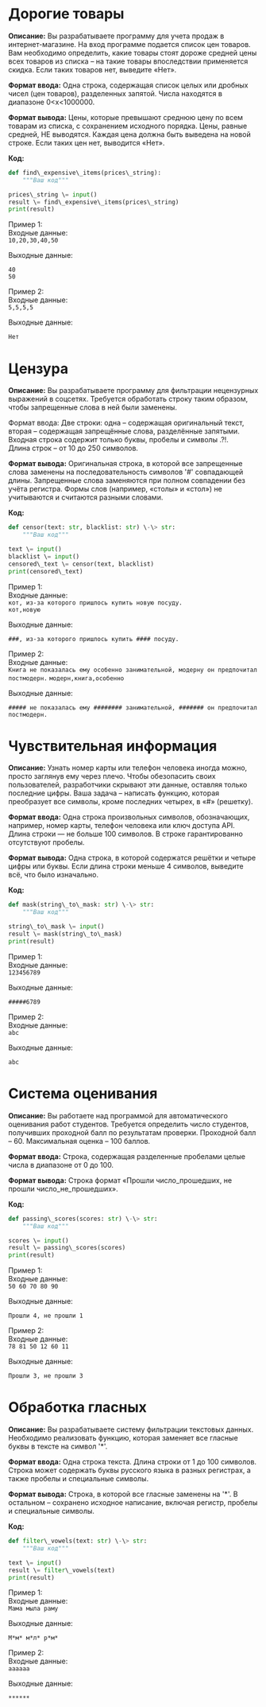 # Дорогие товары

**Описание:** Вы разрабатываете программу для учета продаж в интернет-магазине. На вход программе подается список цен товаров. Вам необходимо определить, какие товары стоят дороже средней цены всех товаров из списка – на такие товары впоследствии применяется скидка. Если таких товаров нет, выведите «Нет».

**Формат ввода:** Одна строка, содержащая список целых или дробных чисел (цен товаров), разделенных запятой. Числа находятся в диапазоне 0\<x\<1000000.

**Формат вывода:** Цены, которые превышают среднюю цену по всем товарам из списка, с сохранением исходного порядка. Цены, равные средней, НЕ выводятся. Каждая цена должна быть выведена на новой строке. Если таких цен нет, выводится «Нет».

**Код:**
```python
def find\_expensive\_items(prices\_string):  
    """Ваш код"""

prices\_string \= input()  
result \= find\_expensive\_items(prices\_string)  
print(result)
```
Пример 1:  
Входные данные:  
`10,20,30,40,50`

Выходные данные:

`40`<br>
`50`

Пример 2:  
Входные данные:  
`5,5,5,5`

Выходные данные:

`Нет`

# Цензура

**Описание:** Вы разрабатываете программу для фильтрации нецензурных выражений в соцсетях. Требуется обработать строку таким образом, чтобы запрещенные слова в ней были заменены.

Формат ввода: Две строки: одна – содержащая оригинальный текст, вторая – содержащая запрещённые слова, разделённые запятыми. Входная строка содержит только буквы, пробелы и символы .?\!.  
Длина строк – от 10 до 250 символов.  

**Формат вывода:** Оригинальная строка, в которой все запрещенные слова заменены на последовательность символов '\#' совпадающей длины. Запрещенные слова заменяются при полном совпадении без учёта регистра. Формы слов (например, «столы» и «стол») не учитываются и считаются разными словами.

**Код:**
```python
def censor(text: str, blacklist: str) \-\> str:  
    """Ваш код"""

text \= input()  
blacklist \= input()  
censored\_text \= censor(text, blacklist)  
print(censored\_text)
```
Пример 1:  
Входные данные:  
`кот, из-за которого пришлось купить новую посуду.`<br>
`кот,новую`

Выходные данные:

`###, из-за которого пришлось купить #### посуду.`

Пример 2:  
Входные данные:  
`Книга не показалась ему особенно занимательной, модерну он предпочитал постмодерн.`
`модерн,книга,особенно`

Выходные данные:

`##### не показалась ему ######## занимательной, ####### он предпочитал постмодерн.`

# Чувствительная информация

**Описание:** Узнать номер карты или телефон человека иногда можно, просто заглянув ему через плечо. Чтобы обезопасить своих пользователей, разработчики скрывают эти данные, оставляя только последние цифры. Ваша задача – написать функцию, которая преобразует все символы, кроме последних четырех, в «\#» (решетку).

**Формат ввода:** Одна строка произвольных символов, обозначающих, например, номер карты, телефон человека или ключ доступа API. Длина строки — не больше 100 символов. В строке гарантированно отсутствуют пробелы.

**Формат вывода:** Одна строка, в которой содержатся решётки и четыре цифры или буквы. Если длина строки меньше 4 символов, выведите всё, что было изначально.

**Код:**
```python
def mask(string\_to\_mask: str) \-\> str:  
    """Ваш код"""

string\_to\_mask \= input()  
result \= mask(string\_to\_mask)  
print(result)
```
Пример 1:  
Входные данные:  
`123456789`

Выходные данные:

`#####6789`

Пример 2:  
Входные данные:  
`abc`

Выходные данные:

`abc`

# Система оценивания

**Описание:** Вы работаете над программой для автоматического оценивания работ студентов. Требуется определить число студентов, получивших проходной балл по результатам проверки. Проходной балл – 60\. Максимальная оценка – 100 баллов.

**Формат ввода:** Строка, содержащая разделенные пробелами целые числа в диапазоне от 0 до 100\.

**Формат вывода:** Строка формат «Прошли число\_прошедших, не прошли число\_не\_прошедших».

**Код:**
```python
def passing\_scores(scores: str) \-\> str:  
    """Ваш код"""

scores \= input()  
result \= passing\_scores(scores)  
print(result)
```
Пример 1:  
Входные данные:  
`50 60 70 80 90`

Выходные данные:

`Прошли 4, не прошли 1`

Пример 2:  
Входные данные:  
`78 81 50 12 60 11`

Выходные данные:

`Прошли 3, не прошли 3`

# Обработка гласных

**Описание:** Вы разрабатываете систему фильтрации текстовых данных. Необходимо реализовать функцию, которая заменяет все гласные буквы в тексте на символ '\*'.

**Формат ввода:** Одна строка текста. Длина строки от 1 до 100 символов. Строка может содержать буквы русского языка в разных регистрах, а также пробелы и специальные символы.

**Формат вывода:** Строка, в которой все гласные заменены на '\*'. В остальном – сохранено исходное написание, включая регистр, пробелы и специальные символы.

**Код:**
```python
def filter\_vowels(text: str) \-\> str:  
    """Ваш код"""

text \= input()  
result \= filter\_vowels(text)  
print(result)
```
Пример 1:  
Входные данные:  
`Мама мыла раму`

Выходные данные:

`М*м* м*л* р*м*`

Пример 2:  
Входные данные:  
`aaaaaa`

Выходные данные:

`******`
